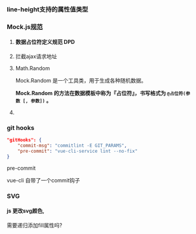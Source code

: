 ### line-height支持的属性值类型



### Mock.js[规范](https://github.com/nuysoft/Mock/wiki/Syntax-Specification)

1. #### 数据占位符定义规范 DPD

2. 拦截ajax请求地址

3. Math.Random

   Mock.Random 是一个工具类，用于生成各种随机数据。

   **Mock.Random 的方法在数据模板中称为『占位符』，书写格式为 `@占位符(参数 [, 参数])` 。**

4. 





### git hooks

```jSON
"gitHooks": {
    "commit-msg": "commitlint -E GIT_PARAMS",
    "pre-commit": "vue-cli-service lint --no-fix"
}
```

pre-commit 

vue-cli 自带了一个commit钩子





### SVG

#### js 更改svg颜色,

需要递归添加fill属性吗?

